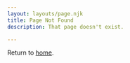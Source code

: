 ```yaml
---
layout: layouts/page.njk
title: Page Not Found
description: That page doesn't exist.

---
```

Return to [home](/).